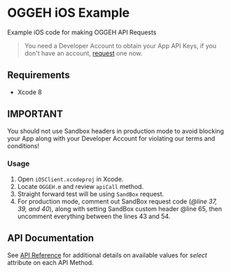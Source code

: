 # OGGEH iOS Example

Example iOS code for making OGGEH API Requests

> You need a Developer Account to obtain your App API Keys, if you don't have an account, [request](https://account.oggeh.com/request) one now.

## Requirements

* Xcode 8

## IMPORTANT

You should not use Sandbox headers in production mode to avoid blocking your App along with your Developer Account for violating our terms and conditions!

### Usage

1. Open `iOSClient.xcodeproj` in Xcode.
2. Locate `OGGEH.m` and review `apiCall` method.
3. Straight forward test will be using `SandBox` request.
4. For production mode, comment out SandBox request code (_@line 37, 39, and 40_), along with setting SandBox custom header @line 65, then uncomment everything between the lines 43 and 54.

## API Documentation

See [API Reference](http://docs.oggeh.com/#reference-section) for additional details on available values for _select_ attribute on each API Method.
